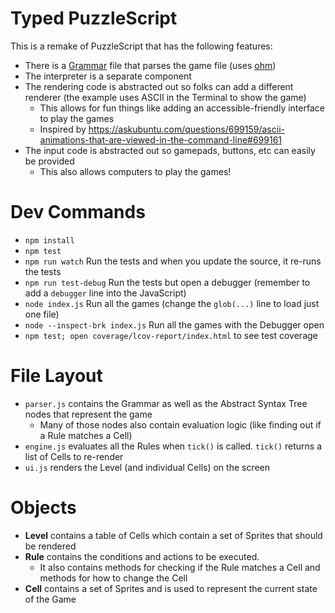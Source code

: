 # Typed PuzzleScript


This is a remake of PuzzleScript that has the following features:

- There is a [Grammar](https://en.wikipedia.org/wiki/Parsing_expression_grammar) file that parses the game file (uses [ohm](https://github.com/harc/ohm))
- The interpreter is a separate component
- The rendering code is abstracted out so folks can add a different renderer (the example uses ASCII in the Terminal to show the game)
  - This allows for fun things like adding an accessible-friendly interface to play the games
  - Inspired by https://askubuntu.com/questions/699159/ascii-animations-that-are-viewed-in-the-command-line#699161
- The input code is abstracted out so gamepads, buttons, etc can easily be provided
  - This also allows computers to play the games!

# Dev Commands

- `npm install`
- `npm test`
- `npm run watch` Run the tests and when you update the source, it re-runs the tests
- `npm run test-debug` Run the tests but open a debugger (remember to add a `debugger` line into the JavaScript)
- `node index.js` Run all the games (change the `glob(...)` line to load just one file)
- `node --inspect-brk index.js` Run all the games with the Debugger open
- `npm test; open coverage/lcov-report/index.html` to see test coverage


# File Layout

- `parser.js` contains the Grammar as well as the Abstract Syntax Tree nodes that represent the game
  - Many of those nodes also contain evaluation logic (like finding out if a Rule matches a Cell)
- `engine.js` evaluates all the Rules when `tick()` is called. `tick()` returns a list of Cells to re-render
- `ui.js` renders the Level (and individual Cells) on the screen

# Objects

- **Level** contains a table of Cells which contain a set of Sprites that should be rendered
- **Rule** contains the conditions and actions to be executed.
  - It also contains methods for checking if the Rule matches a Cell and methods for how to change the Cell
- **Cell** contains a set of Sprites and is used to represent the current state of the Game
